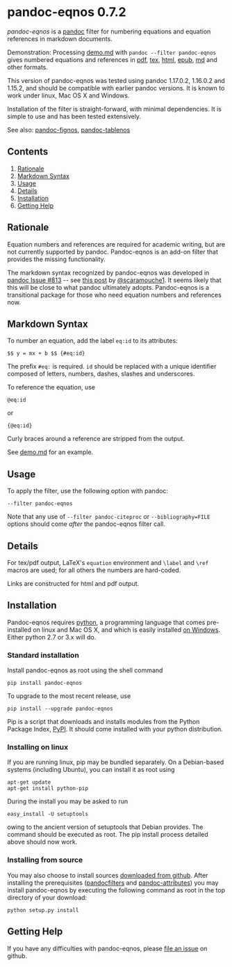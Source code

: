 
pandoc-eqnos 0.7.2
==================

*pandoc-eqnos* is a [pandoc] filter for numbering equations and equation references in markdown documents.

Demonstration: Processing [demo.md] with `pandoc --filter pandoc-eqnos` gives numbered equations and references in [pdf], [tex], [html], [epub], [md] and other formats.

This version of pandoc-eqnos was tested using pandoc 1.17.0.2, 1.16.0.2 and 1.15.2, and should be compatible with earlier pandoc versions.  It is known to work under linux, Mac OS X and Windows.

Installation of the filter is straight-forward, with minimal dependencies.  It is simple to use and has been tested extensively.

See also: [pandoc-fignos], [pandoc-tablenos]

[pandoc]: http://pandoc.org/
[demo.md]: https://raw.githubusercontent.com/tomduck/pandoc-eqnos/master/demos/demo.md
[pdf]: https://raw.githubusercontent.com/tomduck/pandoc-eqnos/master/demos/out/demo.pdf
[tex]: https://raw.githubusercontent.com/tomduck/pandoc-eqnos/master/demos/out/demo.tex
[html]: https://rawgit.com/tomduck/pandoc-eqnos/master/demos/out/demo.html
[epub]: https://raw.githubusercontent.com/tomduck/pandoc-eqnos/master/demos/out/demo.epub
[md]: https://github.com/tomduck/pandoc-eqnos/blob/master/demos/out/demo.md
[pandoc-fignos]: https://github.com/tomduck/pandoc-fignos
[pandoc-tablenos]: https://github.com/tomduck/pandoc-tablenos 


Contents
--------

 1. [Rationale](#rationale)
 2. [Markdown Syntax](#markdown-syntax)
 3. [Usage](#usage)
 4. [Details](#details)
 5. [Installation](#installation)
 6. [Getting Help](#getting-help)


Rationale
---------

Equation numbers and references are required for academic writing, but are not currently supported by pandoc.  Pandoc-eqnos is an add-on filter that provides the missing functionality.

The markdown syntax recognized by pandoc-eqnos was developed in [pandoc Issue #813] -- see [this post] by [@scaramouche1].  It seems likely that this will be close to what pandoc ultimately adopts.  Pandoc-eqnos is a transitional package for those who need equation numbers and references now.

[pandoc Issue #813]: https://github.com/jgm/pandoc/issues/813
[this post]: https://github.com/jgm/pandoc/issues/813#issuecomment-70423503
[@scaramouche1]: https://github.com/scaramouche1


Markdown Syntax
---------------

To number an equation, add the label `eq:id` to its attributes:

    $$ y = mx + b $$ {#eq:id}

The prefix `#eq:` is required. `id` should be replaced with a unique identifier composed of letters, numbers, dashes, slashes and underscores.

To reference the equation, use

    @eq:id

or

    {@eq:id}

Curly braces around a reference are stripped from the output.

See [demo.md] for an example.


Usage
-----

To apply the filter, use the following option with pandoc:

    --filter pandoc-eqnos

Note that any use of `--filter pandoc-citeproc` or `--bibliography=FILE` options should come *after* the pandoc-eqnos filter call.


Details
-------

For tex/pdf output, LaTeX's `equation` environment and `\label` and `\ref` macros are used; for all others the numbers are hard-coded.

Links are constructed for html and pdf output.


Installation
------------

Pandoc-eqnos requires [python], a programming language that comes pre-installed on linux and Mac OS X, and which is easily installed [on Windows].  Either python 2.7 or 3.x will do.


### Standard installation ###

Install pandoc-eqnos as root using the shell command

    pip install pandoc-eqnos

To upgrade to the most recent release, use

    pip install --upgrade pandoc-eqnos 

Pip is a script that downloads and installs modules from the Python Package Index, [PyPI].  It should come installed with your python distribution.


### Installing on linux ###

If you are running linux, pip may be bundled separately.  On a Debian-based systems (including Ubuntu), you can install it as root using

    apt-get update
    apt-get install python-pip

During the install you may be asked to run

    easy_install -U setuptools

owing to the ancient version of setuptools that Debian provides.  The command should be executed as root.  The pip install process detailed above should now work.

[python]: https://www.python.org/
[on Windows]: https://www.python.org/downloads/windows/
[PyPI]: https://pypi.python.org/pypi


### Installing from source ###

You may also choose to install sources [downloaded from github].  After installing the prerequisites ([pandocfilters] and [pandoc-attributes]) you may install pandoc-eqnos by executing the following command as root in the top directory of your download:

    python setup.py install

[downloaded from github]: https://github.com/tomduck/pandoc-eqnos/archive/master.zip
[pandocfilters]: https://github.com/jgm/pandocfilters
[pandoc-attributes]: https://github.com/aaren/pandoc-attributes


Getting Help
------------

If you have any difficulties with pandoc-eqnos, please [file an issue] on github.

[file an issue]: https://github.com/tomduck/pandoc-eqnos/issues
